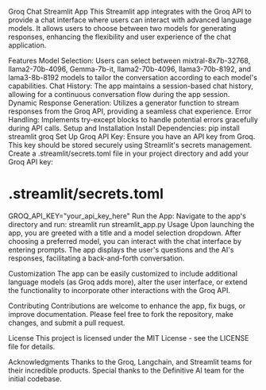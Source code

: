 Groq Chat Streamlit App
This Streamlit app integrates with the Groq API to provide a chat interface where users can interact with advanced language models. It allows users to choose between two models for generating responses, enhancing the flexibility and user experience of the chat application.

Features
Model Selection: Users can select between mixtral-8x7b-32768, llama2-70b-4096, Gemma-7b-it, llama2-70b-4096, llama3-70b-8192, and lama3-8b-8192 models to tailor the conversation according to each model's capabilities.
Chat History: The app maintains a session-based chat history, allowing for a continuous conversation flow during the app session.
Dynamic Response Generation: Utilizes a generator function to stream responses from the Groq API, providing a seamless chat experience.
Error Handling: Implements try-except blocks to handle potential errors gracefully during API calls.
Setup and Installation
Install Dependencies:
pip install streamlit groq
Set Up Groq API Key: Ensure you have an API key from Groq. This key should be stored securely using Streamlit's secrets management. Create a .streamlit/secrets.toml file in your project directory and add your Groq API key:
# .streamlit/secrets.toml
GROQ_API_KEY="your_api_key_here"
Run the App: Navigate to the app's directory and run:
streamlit run streamlit_app.py
Usage
Upon launching the app, you are greeted with a title and a model selection dropdown. After choosing a preferred model, you can interact with the chat interface by entering prompts. The app displays the user's questions and the AI's responses, facilitating a back-and-forth conversation.

Customization
The app can be easily customized to include additional language models (as Groq adds more), alter the user interface, or extend the functionality to incorporate other interactions with the Groq API.

Contributing
Contributions are welcome to enhance the app, fix bugs, or improve documentation. Please feel free to fork the repository, make changes, and submit a pull request.

License
This project is licensed under the MIT License - see the LICENSE file for details.

Acknowledgments
Thanks to the Groq, Langchain, and Streamlit teams for their incredible products. Special thanks to the Definitive AI team for the initial codebase.
